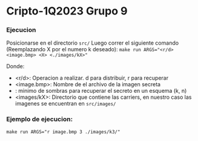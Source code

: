 # Cripto-1Q2023 Grupo 9
### Ejecucion
Posicionarse en el directorio `src/`
Luego correr el siguiente comando (Reemplazando X por el numero k deseado):
`make run ARGS="<r/d> <image.bmp> <X> <./images/kX>"`

Donde:
- <r/d>: Operacion a realizar. d para distribuir, r para recuperar
- <image.bmp>: Nombre de el archivo de la imagen secreta
- <X>: minimo de sombras para recuperar el secreto en un esquema (k, n)
- <images/kX>: Directorio que contiene las carriers, en nuestro caso las imagenes se encuentran en `src/images/`

### Ejemplo de ejecucion:
```make run ARGS="r image.bmp 3 ./images/k3/"```
